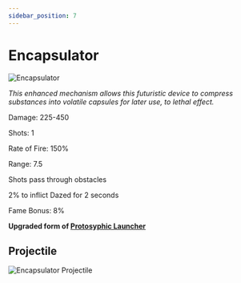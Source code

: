 ```yaml
---
sidebar_position: 7
---
```


# Encapsulator

![Encapsulator](https://vwiki.valorserver.com/api/item/picture/encapsulator)

<i>This enhanced mechanism allows this futuristic device to compress substances into volatile capsules for later use, to lethal effect.</i>

Damage: 225-450

Shots: 1

Rate of Fire: 150%

Range: 7.5 

Shots pass through obstacles

2% to inflict Dazed for 2 seconds

Fame Bonus: 8%

**Upgraded form of [Protosyphic Launcher](https://wiki.valorserver.com/docs/items/weapons/bows/ut/protosyphic_launcher)**

## Projectile

![Encapsulator Projectile](https://cdn.discordapp.com/attachments/953134990428868629/981325018359300106/encapsulator.gif)
